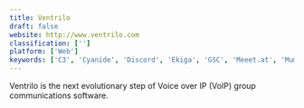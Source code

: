 ```yaml
---
title: Ventrilo
draft: false 
website: http://www.ventrilo.com
classification: ['']
platform: ['Web']
keywords: ['C3', 'Cyanide', 'Discord', 'Ekiga', 'GSC', 'Meeet.at', 'Mumble', 'RaidCall', 'Razer Comms', 'Riot.im', 'Roger Wilco', 'Slack', 'Spreed', 'Talk2Me', 'Tox', 'Vivox', 'Wire', 'YouNow', 'Zulip']
---
```

Ventrilo is the next evolutionary step of Voice over IP (VoIP) group communications software.